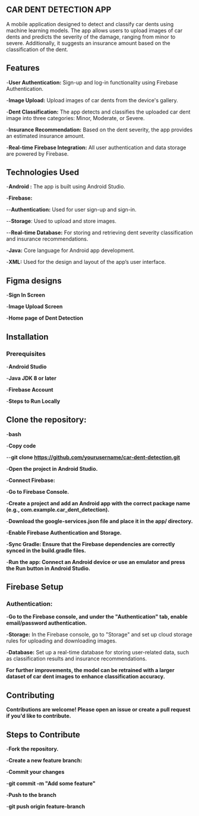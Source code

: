 ## CAR DENT DETECTION APP

A mobile application designed to detect and classify car dents using machine learning models. The app allows users to upload images of car dents and predicts the severity of the damage, ranging from minor to severe. Additionally, it suggests an insurance amount based on the classification of the dent.

## Features

-**User Authentication:** Sign-up and log-in functionality using Firebase Authentication.

-**Image Upload:** Upload images of car dents from the device's gallery.

-**Dent Classification:** The app detects and classifies the uploaded car dent image into three categories: Minor, Moderate, or Severe.

-**Insurance Recommendation:** Based on the dent severity, the app provides an estimated insurance amount.

-**Real-time Firebase Integration:** All user authentication and data storage are powered by Firebase.


## Technologies Used

-**Android :** The app is built using Android Studio.

-**Firebase:**

--**Authentication:** Used for user sign-up and sign-in.

--**Storage**: Used to upload and store images.

--**Real-time Database:** For storing and retrieving dent severity classification and insurance recommendations.

-**Java:** Core language for Android app development.

-**XML:** Used for the design and layout of the app’s user interface.

## Figma designs

-**Sign In Screen**

-**Image Upload Screen**

-**Home page of Dent Detection**

## Installation

### Prerequisites

-**Android Studio**

-**Java JDK 8 or later**

-**Firebase Account**

-**Steps to Run Locally**

## Clone the repository:

-**bash**

-**Copy code**

--**git clone https://github.com/yourusername/car-dent-detection.git**

-**Open the project in Android Studio.**

-**Connect Firebase:**

-**Go to Firebase Console.**

-**Create a project and add an Android app with the correct package name (e.g., com.example.car_dent_detection).**

-**Download the google-services.json file and place it in the app/ directory.**

-**Enable Firebase Authentication and Storage.**

-**Sync Gradle: Ensure that the Firebase dependencies are correctly synced in the build.gradle files.**

-**Run the app: Connect an Android device or use an emulator and press the Run button in Android Studio.**

## Firebase Setup

### Authentication:

-**Go to the Firebase console, and under the "Authentication" tab, enable email/password authentication.**

-**Storage:** In the Firebase console, go to "Storage" and set up cloud storage rules for uploading and downloading images.

-**Database:** Set up a real-time database for storing user-related data, such as classification results and insurance recommendations.

**For further improvements, the model can be retrained with a larger dataset of car dent images to enhance classification accuracy.**

## Contributing

**Contributions are welcome! Please open an issue or create a pull request if you'd like to contribute.**

## Steps to Contribute

-**Fork the repository.**

-**Create a new feature branch:**

-**Commit your changes**

-**git commit -m "Add some feature"**

-**Push to the branch**

-**git push origin feature-branch**





